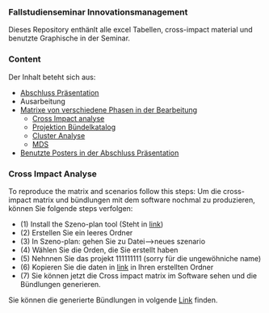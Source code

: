 ### Fallstudienseminar Innovationsmanagement
Dieses Repository enthänlt alle excel Tabellen, cross-impact material und benutzte Graphische in der Seminar.

<center>
<blockquote class="imgur-embed-pub" lang="en" data-id="a/0zoIt"><a href="//imgur.com/0zoIt"></a></blockquote><script async src="//s.imgur.com/min/embed.js" charset="utf-8"></script>
</center>

### Content
Der Inhalt beteht sich aus:
- [Abschluss Präsentation](präsentation.pptx)
- Ausarbeitung
- [Matrixe von verschiedene Phasen in der Bearbeitung](https://github.com/AmineAfia/Fallstudienseminar-Innovationsmanagement)
  - [Cross Impact analyse](1-Cross-impact-analyse)
  - [Projektion Bündelkatalog](2-Projektionbündel-katalog)
  - [Cluster Analyse](2-Projektionbündel-katalog/Cluster-Analyse)
  - [MDS](2-Projektionbündel-katalog/Cluster-Analyse/MDS)
- [Benutzte Posters in der Abschluss Präsentation](Posters)

### Cross Impact Analyse
To reproduce the matrix and scenarios follow this steps:
Um die cross-impact matrix und bündlungen mit dem software nochmal zu produzieren, können Sie folgende steps verfolgen:

- (1) Install the Szeno-plan tool (Steht in [link](1-Cross-impact-analyse/Software-daten/Szeno-plan))
- (2) Erstellen Sie ein leeres Ordner
- (3) In Szeno-plan: gehen Sie zu Datei-->neues szenario
- (4) Wählen Sie die Orden, die Sie erstellt haben
- (5) Nehnnen Sie das projekt 111111111 (sorry für die ungewöhniche name)
- (6) Kopieren Sie die daten in [link](1-Cross-impact-analyse/Software-daten/Szeno-plan-daten) in Ihren erstellten Ordner
- (7) Sie können jetzt die Cross impact matrix im Software sehen und die Bündlungen generieren.

Sie können die generierte Bündlungen in volgende [Link](https://amineafia.github.io/karosserie/) finden.

